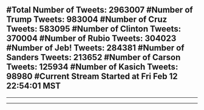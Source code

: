 #Total Number of Tweets: 2963007 
#Number of Trump Tweets: 983004
#Number of Cruz Tweets: 583095
#Number of Clinton Tweets: 370004
#Number of Rubio Tweets: 304023
#Number of Jeb! Tweets: 284381
#Number of Sanders Tweets: 213652
#Number of Carson Tweets: 125934
#Number of Kasich Tweets: 98980
#Current Stream Started at Fri Feb 12 22:54:01 MST
---
---
---

